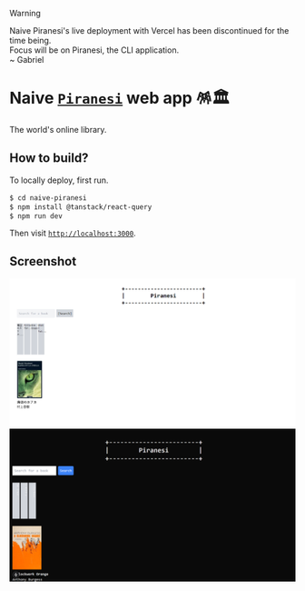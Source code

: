 > [!WARNING]  
> Naive Piranesi's live deployment with Vercel has been discontinued for the time being.  
> Focus will be on Piranesi, the CLI application.  
> ~ Gabriel

# Naive [`Piranesi`](https://github.com/gongahkia/piranesi) web app 🪅🏛️

The world's online library.

## How to build?

To locally deploy, first run.

```console
$ cd naive-piranesi
$ npm install @tanstack/react-query
$ npm run dev
```

Then visit [`http://localhost:3000`](http://localhost:3000).

## Screenshot

![](./../../asset/reference/naive_piranesi_light_v1.png)
![](./../../asset/reference/naive_piranesi_dark_v1.png)
